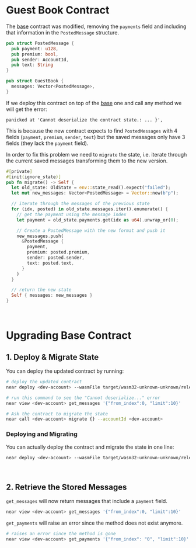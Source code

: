 # Guest Book Contract

The [base](../base) contract was modified, removing the `payments` field
and including that information in the `PostedMessage` structure.

```rust
pub struct PostedMessage {
  pub payment: u128, 
  pub premium: bool, 
  pub sender: AccountId,
  pub text: String
}

pub struct GuestBook {
  messages: Vector<PostedMessage>,
}
```

If we deploy this contract on top of the [base](../base/) one and call any method we will get the error:

```
panicked at 'Cannot deserialize the contract state.: ... }',
``` 

This is because the new contract expects to find `PostedMessages` with 4 fields (`payment`, `premium`, `sender`, `text`)
but the saved messages only have 3 fields (they lack the `payment` field).

In order to fix this problem we need to `migrate` the state, i.e. iterate through the current saved messages
transforming them to the new version.

```rust
#[private]
#[init(ignore_state)]
pub fn migrate() -> Self {
  let old_state: OldState = env::state_read().expect("failed");
  let mut new_messages: Vector<PostedMessage> = Vector::new(b"p");

  // iterate through the messages of the previous state
  for (idx, posted) in old_state.messages.iter().enumerate() {
    // get the payment using the message index
    let payment = old_state.payments.get(idx as u64).unwrap_or(0);

    // Create a PostedMessage with the new format and push it
    new_messages.push(
      &PostedMessage {
        payment,
        premium: posted.premium,
        sender: posted.sender,
        text: posted.text,
      }
    )
  }

  // return the new state
  Self { messages: new_messages }
}
```

<br />

# Upgrading Base Contract

## 1. Deploy & Migrate State
You can deploy the updated contract by running:

```bash
# deploy the updated contract
near deploy <dev-account> --wasmFile target/wasm32-unknown-unknown/release/update.wasm

# run this command to see the "Cannot deserialize..." error
near view <dev-account> get_messages '{"from_index":0, "limit":10}'

# Ask the contract to migrate the state
near call <dev-account> migrate {} --accountId <dev-account>
```

### Deploying and Migrating
You can actually deploy the contract and migrate the state in one line:
```bash
near deploy <dev-account> --wasmFile target/wasm32-unknown-unknown/release/update.wasm --initFunction migrate --initArgs {}
```

<br />

## 2. Retrieve the Stored Messages
`get_messages` will now return messages that include a `payment` field.

```bash
near view <dev-account> get_messages '{"from_index":0, "limit":10}'
```

`get_payments` will raise an error since the method does not exist anymore.

```bash
# raises an error since the method is gone
near view <dev-account> get_payments '{"from_index": "0", "limit":10}'
```